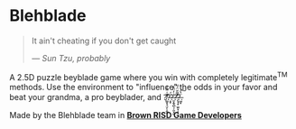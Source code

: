 # Blehblade
> It ain't cheating if you don't get caught
>
> &mdash; <cite>Sun Tzu, probably</cite>

A 2.5D puzzle beyblade game where you win with completely legitimate<sup>TM</sup> methods.
Use the environment to "influence" the odds in your favor and beat your grandma, a pro beyblader, and ?̸͚͙̘̤̗̜̭̝̌͑̈̑̓̕?̵̝̟̈́?̶̱͙̬̪̖̦͈͓̰͗̓̈̂̍?̵̢̛̘̟̫͈͓͔̦̅͂̆̈́̋̕?̶͖͙̈̔͠.

Made by the Blehblade team in [**Brown RISD Game Developers**](https://blogs.brown.edu/browngamedev/)

